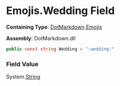 # Emojis\.Wedding Field

**Containing Type**: [DotMarkdown](../../README.md)\.[Emojis](../README.md)

**Assembly**: DotMarkdown\.dll

```csharp
public const string Wedding = ":wedding:"
```

### Field Value

System\.[String](https://docs.microsoft.com/en-us/dotnet/api/system.string)